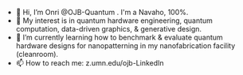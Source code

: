 - 👋 Hi, I’m Onri @OJB-Quantum . I'm a Navaho, 100%. 
- 👀 My interest is in quantum hardware engineering, quantum computation, data-driven graphics, & generative design.
- 🌱 I’m currently learning how to benchmark & evaluate quantum hardware designs for nanopatterning in my nanofabrication facility (cleanroom).
- 📫 How to reach me: z.umn.edu/ojb-LinkedIn

<!---
OJB-Quantum/OJB-Quantum is a ✨ special ✨ repository because its `README.md` (this file) appears on your GitHub profile.
You can click the Preview link to take a look at your changes.
--->
